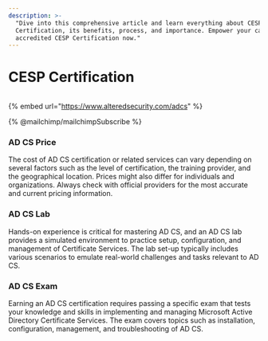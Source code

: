 ```yaml
---
description: >-
  "Dive into this comprehensive article and learn everything about CESP
  Certification, its benefits, process, and importance. Empower your career with
  accredited CESP Certification now."
---
```


# CESP Certification
<amp-ad width="100vw" height="320"
     type="adsense"
     data-ad-client="ca-pub-9236847887178276"
     data-ad-slot="6730727864"
     data-auto-format="rspv"
     data-full-width="">
  <div overflow=""></div>
</amp-ad>
<figure><img src=".gitbook/assets/ADCS-Diagram-transperent-BG-min.webp" alt=""><figcaption></figcaption></figure>

{% embed url="https://www.alteredsecurity.com/adcs" %}

{% @mailchimp/mailchimpSubscribe %}

### **AD CS Price**

The cost of AD CS certification or related services can vary depending on several factors such as the level of certification, the training provider, and the geographical location. Prices might also differ for individuals and organizations. Always check with official providers for the most accurate and current pricing information.

### **AD CS Lab**

Hands-on experience is critical for mastering AD CS, and an AD CS lab provides a simulated environment to practice setup, configuration, and management of Certificate Services. The lab set-up typically includes various scenarios to emulate real-world challenges and tasks relevant to AD CS.

### **AD CS Exam**

Earning an AD CS certification requires passing a specific exam that tests your knowledge and skills in implementing and managing Microsoft Active Directory Certificate Services. The exam covers topics such as installation, configuration, management, and troubleshooting of AD CS.

<amp-ad width="100vw" height="320"
     type="adsense"
     data-ad-client="ca-pub-9236847887178276"
     data-ad-slot="6730727864"
     data-auto-format="rspv"
     data-full-width="">
  <div overflow=""></div>
</amp-ad>

